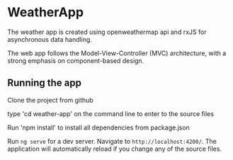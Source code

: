 # WeatherApp

The weather app is created using openweathermap api  and rxJS for asynchronous data handling. 

The web app follows the Model-View-Controller (MVC) architecture, with a strong emphasis on component-based design.




## Running the app
Clone the project from github

type 'cd weather-app' on the command line to enter to the  source files 

Run 'npm install' to install all dependencies from package.json

Run `ng serve` for a dev server. Navigate to `http://localhost:4200/`. The application will automatically reload if you change any of the source files.


